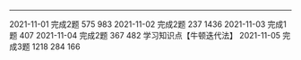 
---------
2021-11-01 完成2题 575 983 
2021-11-02 完成2题 237 1436
2021-11-03 完成1题 407
2021-11-04 完成2题 367 482    学习知识点【牛顿迭代法】
2021-11-05 完成3题 1218 284 166